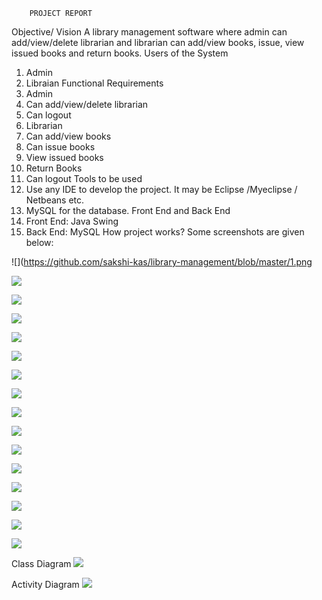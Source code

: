 		PROJECT REPORT


Objective/ Vision
A library management software where admin can add/view/delete librarian and librarian can add/view books, issue, view issued books and return books.
Users of the System
1.	Admin
2.	Libraian
Functional Requirements
1. Admin
1.	Can add/view/delete librarian
2.	Can logout
2. Librarian
1.	Can add/view books
2.	Can issue books
3.	View issued books
4.	Return Books
5.	Can logout
Tools to be used
1.	Use any IDE to develop the project. It may be Eclipse /Myeclipse / Netbeans etc.
2.	MySQL for the database.
Front End and Back End
1.	Front End: Java Swing
2.	Back End: MySQL
How project works?
Some screenshots are given below:

![](https://github.com/sakshi-kas/library-management/blob/master/1.png

![](https://github.com/sakshi-kas/library-management/blob/master/2.png)

![](https://github.com/sakshi-kas/library-management/blob/master/3.png)


![](https://github.com/sakshi-kas/library-management/blob/master/4.png)

![](https://github.com/sakshi-kas/library-management/blob/master/5.png)

![](https://github.com/sakshi-kas/library-management/blob/master/6.png)

![](https://github.com/sakshi-kas/library-management/blob/master/7.png)

![](https://github.com/sakshi-kas/library-management/blob/master/8.png)

![](https://github.com/sakshi-kas/library-management/blob/master/9.png)

![](https://github.com/sakshi-kas/library-management/blob/master/10.png)

![](https://github.com/sakshi-kas/library-management/blob/master/11.png)

![](https://github.com/sakshi-kas/library-management/blob/master/12.png)

![](https://github.com/sakshi-kas/library-management/blob/master/13.png)

![](https://github.com/sakshi-kas/library-management/blob/master/14.png)

![](https://github.com/sakshi-kas/library-management/blob/master/15.png)

![](https://github.com/sakshi-kas/library-management/blob/master/16.png)



Class Diagram
![](https://github.com/sakshi-kas/library-management/blob/master/17.png)
 
Activity Diagram
 ![](https://github.com/sakshi-kas/library-management/blob/master/18.png)


 




 





